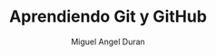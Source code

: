 ---
title: "Aprendiendo Git y GitHub"
description: "En el libro se explican los orígenes de Git y por qué ahora lo usa todo el mundo. ¿De dónde nació? ¿Quién lo creó? Además, te explico todos sus fundamentos para que entiendas qué es lo que esconden todos los comando que utilizas en tu día a día."
state: "Leido"
author: "Miguel Angel Duran"
image: "/img/books/GitGithub.png"
link: "https://www.amazon.com/dp/B0D2LPMG6F?ref=ppx_yo2ov_dt_b_fed_asin_title"
---